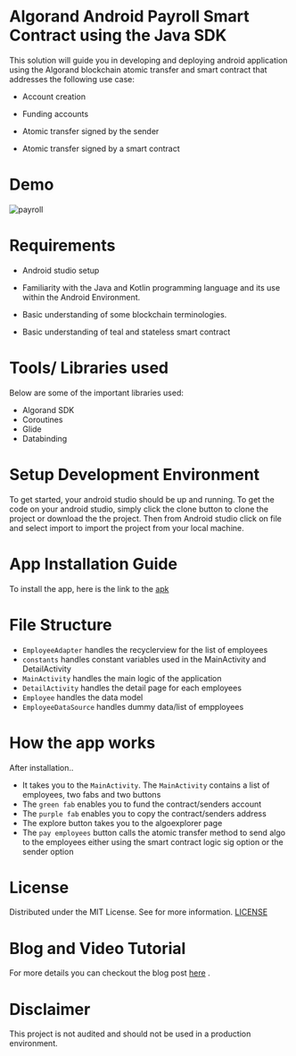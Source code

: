 # Algorand Android Payroll Smart Contract using the Java SDK

This solution will guide you in developing and deploying android application using the 
Algorand blockchain atomic transfer and smart contract that addresses the following use case:

* Account creation

* Funding accounts

* Atomic transfer signed by the sender

* Atomic transfer signed by a smart contract

# Demo

![payroll](https://user-images.githubusercontent.com/23031920/133864955-df2e4102-7e4f-4095-9a12-063b7f0cf252.png)

# Requirements

* Android studio setup

* Familiarity with the Java and Kotlin programming language and its use within the Android Environment.

* Basic understanding of some blockchain terminologies.

* Basic understanding of teal and stateless smart contract

# Tools/ Libraries used
  Below are some of the important libraries used:
  - Algorand SDK
  - Coroutines
  - Glide
  - Databinding

# Setup Development Environment
To get started, your android studio should be up and running. To get the code on your android studio, simply click the clone button to clone the project or download the the project. Then from Android studio click on file and  select import to import the project from your local machine.

# App Installation Guide

  To install the app, here is the link to the [apk](https://github.com/gconnect/AlgorandPayrollContract/blob/master/app/app-debug.apk)
  
# File Structure
- `EmployeeAdapter` handles the recyclerview for the list of employees
- `constants` handles constant variables used in the MainActivity and DetailActivity
- `MainActivity` handles the main logic of the application
- `DetailActivity` handles the detail page for each employees
- `Employee` handles the data model
- `EmployeeDataSource` handles dummy data/list of empployees
  
# How the app works
  After installation..
  
  - It takes you to the `MainActivity`. The `MainActivity` contains a list of employees, two fabs and two buttons
  - The `green fab` enables you to fund the contract/senders account
  - The `purple fab` enables you to copy the contract/senders address
  - The explore button takes you to the algoexplorer page
  - The `pay employees` button calls the atomic transfer method to send algo to the employees either using the smart contract logic sig option or the sender option
   
# License
  Distributed under the MIT License. See  for more information. [LICENSE](https://github.com/gconnect/AlgorandPayrollContract/blob/master/LICENSE)
  
# Blog and Video Tutorial
For more details you can checkout the blog post [here](https://developer.algorand.org/solutions/building-an-android-payroll-dapp-using-algorand-smart-contract/) .


# Disclaimer
 This project is not audited and should not be used in a production environment.
 


